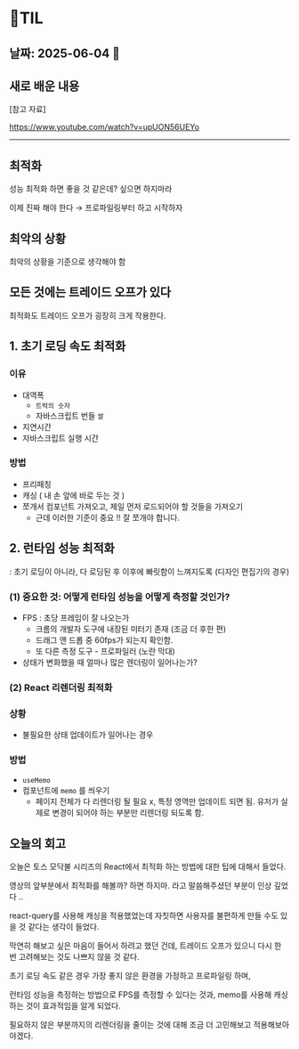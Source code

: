 # 🧾TIL

## 날짜: 2025-06-04 🐣

## 새로 배운 내용

[참고 자료]

https://www.youtube.com/watch?v=upUON56UEYo

---

## 최적화

성능 최적화 하면 좋을 것 같은데? 싶으면 하지마라

이제 진짜 해야 한다 → 프로파일링부터 하고 시작하자

## 최악의 상황

최악의 상황을 기준으로 생각해야 함

## 모든 것에는 트레이드 오프가 있다

최적화도 트레이드 오프가 굉장히 크게 작용한다.

## 1. 초기 로딩 속도 최적화

### 이유

- 대역폭
  - `트럭의 숫자`
  - 자바스크립트 번들 `쌀`
- 지연시간
- 자바스크립트 실행 시간

### 방법

- 프리패칭
- 캐싱 ( 내 손 앞에 바로 두는 것 )
- 쪼개서 컴포넌트 가져오고, 제일 먼저 로드되어야 할 것들을 가져오기
  - 근데 이러한 기준이 중요 !! 잘 쪼개야 합니다.

## 2. 런타임 성능 최적화

: 초기 로딩이 아니라, 다 로딩된 후 이후에 빠릿함이 느껴지도록 (디자인 편집기의 경우)

### (1) 중요한 것: 어떻게 런타임 성능을 어떻게 측정할 것인가?

- FPS : 초당 프레임이 잘 나오는가
  - 크롬의 개발자 도구에 내장된 미터기 존재 (조금 더 후한 편)
  - 드래그 앤 드롭 중 60fps가 되는지 확인함.
  - 또 다른 측정 도구 - 프로파일러 (노란 막대)
- 상태가 변화했을 때 얼마나 많은 렌더링이 일어나는가?

### (2) React 리렌더링 최적화

### 상황

- 불필요한 상태 업데이트가 일어나는 경우

### 방법

- `useMemo`
- 컴포넌트에 `memo` 를 씌우기
  - 페이지 전체가 다 리렌더링 될 필요 x, 특정 영역만 업데이트 되면 됨. 유저가 실제로 변경이 되어야 하는 부분만 리렌더링 되도록 함.

## 오늘의 회고

오늘은 토스 모닥불 시리즈의 React에서 최적화 하는 방법에 대한 팁에 대해서 들었다.

영상의 앞부분에서 최적화를 해볼까? 하면 하지마. 라고 말씀해주셨던 부분이 인상 깊었다 ..

react-query를 사용해 캐싱을 적용했었는데 자칫하면 사용자를 불편하게 만들 수도 있을 것 같다는 생각이 들었다.

막연히 해보고 싶은 마음이 들어서 하려고 했던 건데, 트레이드 오프가 있으니 다시 한 번 고려해보는 것도 나쁘지 않을 것 같다.

초기 로딩 속도 같은 경우 가장 좋지 않은 환경을 가정하고 프로파일링 하며,

런타임 성능을 측정하는 방법으로 FPS를 측정할 수 있다는 것과, memo를 사용해 캐싱 하는 것이 효과적임을 알게 되었다.

필요하지 않은 부분까지의 리렌더링을 줄이는 것에 대해 조금 더 고민해보고 적용해보아야겠다.
